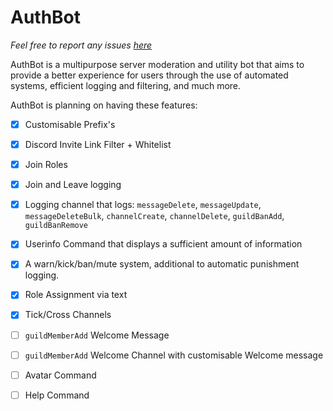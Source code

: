 # AuthBot


*Feel free to report any issues [here](https://github.com/Lunch9992/AuthBot-info/issues)*

AuthBot is a multipurpose server moderation and utility bot that aims to provide a better experience for users through the use of automated systems, efficient logging and filtering, and much more.


AuthBot is planning on having these features:

- [x] Customisable Prefix's
- [x] Discord Invite Link Filter + Whitelist
- [x] Join Roles
- [x] Join and Leave logging
- [x] Logging channel that logs: `messageDelete`, `messageUpdate`, `messageDeleteBulk`, `channelCreate`, `channelDelete`, `guildBanAdd`, `guildBanRemove`
- [x] Userinfo Command that displays a sufficient amount of information
- [x] A warn/kick/ban/mute system, additional to automatic punishment logging.
- [x] Role Assignment via text
- [x] Tick/Cross Channels

- [ ] `guildMemberAdd` Welcome Message
- [ ] `guildMemberAdd` Welcome Channel with customisable Welcome message
- [ ] Avatar Command
- [ ] Help Command
